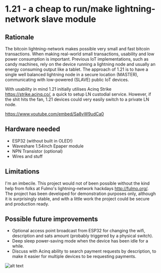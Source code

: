 # 1.21 - a cheap to run/make lightning-network slave module


## Rationale
The bitcoin lightning-network makes possible very small and fast bitcoin transactions. When making real-world small transactions, usability and low power consumption is important. Previous IoT implementations, such as candy machines, rely on the device running a lightning node and usually an energy consuming output like a tablet. The approach of 1.21 is to have a single well balanced lightning node in a secure location (MASTER), communicating with low-powered (SLAVE) public IoT devices. 

With usability in mind 1.21 initially utilises Acinq Strike https://strike.acinq.co/, a quick to setup LN custodial service. However, if the shit hits the fan, 1.21 devices could very easily switch to a private LN node.

https://www.youtube.com/embed/Sa8vW9udCa0

## Hardware needed

* ESP32 (without built in OLED!)
* Waveshare 1.54inch Epaper module
* NPN Transistor (optional)
* Wires and stuff

## Limitations 

I'm an imbecile. This project would not of been possible without the kind help from folks at Fulmo's lightning-network hackdays http://fulmo.org/. The project has been developed for demonstration purposes only, although it is surprisingly stable, and with a little work the project could be secure and production ready. 

## Possible future improvements 

* Optional access point broadcast from ESP32 for changing the wifi, description and sats amount (probably triggered by a physical switch).
* Deep sleep power-saving mode when the device has been idle for a while.
* Discuss with Acinq ability to search payment requests by description, to make it easier for multiple devices to be requesting payments.


![alt text](https://i.imgur.com/dZMuadn.jpg)


